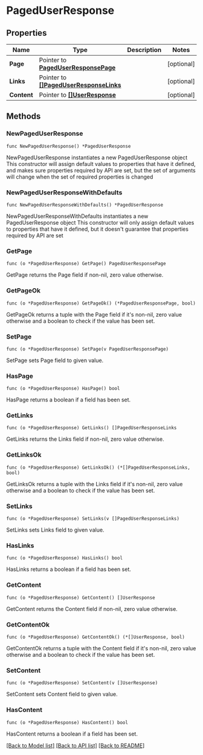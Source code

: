 # PagedUserResponse

## Properties

Name | Type | Description | Notes
------------ | ------------- | ------------- | -------------
**Page** | Pointer to [**PagedUserResponsePage**](PagedUserResponsePage.md) |  | [optional] 
**Links** | Pointer to [**[]PagedUserResponseLinks**](PagedUserResponseLinks.md) |  | [optional] 
**Content** | Pointer to [**[]UserResponse**](UserResponse.md) |  | [optional] 

## Methods

### NewPagedUserResponse

`func NewPagedUserResponse() *PagedUserResponse`

NewPagedUserResponse instantiates a new PagedUserResponse object
This constructor will assign default values to properties that have it defined,
and makes sure properties required by API are set, but the set of arguments
will change when the set of required properties is changed

### NewPagedUserResponseWithDefaults

`func NewPagedUserResponseWithDefaults() *PagedUserResponse`

NewPagedUserResponseWithDefaults instantiates a new PagedUserResponse object
This constructor will only assign default values to properties that have it defined,
but it doesn't guarantee that properties required by API are set

### GetPage

`func (o *PagedUserResponse) GetPage() PagedUserResponsePage`

GetPage returns the Page field if non-nil, zero value otherwise.

### GetPageOk

`func (o *PagedUserResponse) GetPageOk() (*PagedUserResponsePage, bool)`

GetPageOk returns a tuple with the Page field if it's non-nil, zero value otherwise
and a boolean to check if the value has been set.

### SetPage

`func (o *PagedUserResponse) SetPage(v PagedUserResponsePage)`

SetPage sets Page field to given value.

### HasPage

`func (o *PagedUserResponse) HasPage() bool`

HasPage returns a boolean if a field has been set.

### GetLinks

`func (o *PagedUserResponse) GetLinks() []PagedUserResponseLinks`

GetLinks returns the Links field if non-nil, zero value otherwise.

### GetLinksOk

`func (o *PagedUserResponse) GetLinksOk() (*[]PagedUserResponseLinks, bool)`

GetLinksOk returns a tuple with the Links field if it's non-nil, zero value otherwise
and a boolean to check if the value has been set.

### SetLinks

`func (o *PagedUserResponse) SetLinks(v []PagedUserResponseLinks)`

SetLinks sets Links field to given value.

### HasLinks

`func (o *PagedUserResponse) HasLinks() bool`

HasLinks returns a boolean if a field has been set.

### GetContent

`func (o *PagedUserResponse) GetContent() []UserResponse`

GetContent returns the Content field if non-nil, zero value otherwise.

### GetContentOk

`func (o *PagedUserResponse) GetContentOk() (*[]UserResponse, bool)`

GetContentOk returns a tuple with the Content field if it's non-nil, zero value otherwise
and a boolean to check if the value has been set.

### SetContent

`func (o *PagedUserResponse) SetContent(v []UserResponse)`

SetContent sets Content field to given value.

### HasContent

`func (o *PagedUserResponse) HasContent() bool`

HasContent returns a boolean if a field has been set.


[[Back to Model list]](../README.md#documentation-for-models) [[Back to API list]](../README.md#documentation-for-api-endpoints) [[Back to README]](../README.md)


